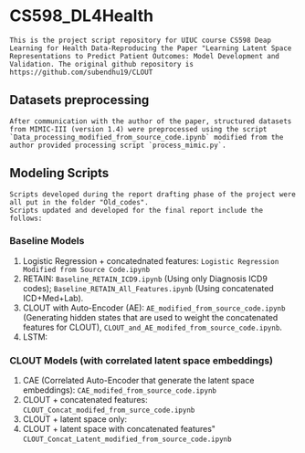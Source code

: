 # CS598_DL4Health
    This is the project script repository for UIUC course CS598 Deap Learning for Health Data-Reproducing the Paper "Learning Latent Space Representations to Predict Patient Outcomes: Model Development and Validation. The original github repository is https://github.com/subendhu19/CLOUT

## Datasets preprocessing
    After communication with the author of the paper, structured datasets from MIMIC-III (version 1.4) were preprocessed using the script `Data_processing_modified_from_source_code.ipynb` modified from the author provided processing script `process_mimic.py`. 

## Modeling Scripts
    Scripts developed during the report drafting phase of the project were all put in the folder "Old_codes". 
    Scripts updated and developed for the final report include the follows:
    
### Baseline Models 
1. Logistic Regression + concatednated features: `Logistic Regression Modified from Source Code.ipynb` 
2. RETAIN: `Baseline_RETAIN_ICD9.ipynb` (Using only Diagnosis ICD9 codes); `Baseline_RETAIN_All_Features.ipynb` (Using concatenated ICD+Med+Lab).
3. CLOUT with Auto-Encoder (AE): `AE_modified_from_source_code.ipynb` (Generating hidden states that are used to weight the concatenated features for CLOUT), `CLOUT_and_AE_modifed_from_source_code.ipynb`. 
4. LSTM: 

### CLOUT Models (with correlated latent space embeddings)
1. CAE (Correlated Auto-Encoder that generate the latent space embeddings): `CAE_modifed_from_source_code.ipynb`
2. CLOUT + concatenated features: `CLOUT_Concat_modifed_from_surce_code.ipynb` 
3. CLOUT + latent space only: 
4. CLOUT + latent space with concatenated features" `CLOUT_Concat_Latent_modified_from_source_code.ipynb`
    
